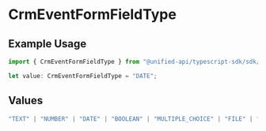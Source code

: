 # CrmEventFormFieldType

## Example Usage

```typescript
import { CrmEventFormFieldType } from "@unified-api/typescript-sdk/sdk/models/shared";

let value: CrmEventFormFieldType = "DATE";
```

## Values

```typescript
"TEXT" | "NUMBER" | "DATE" | "BOOLEAN" | "MULTIPLE_CHOICE" | "FILE" | "TEXTAREA" | "SINGLE_SELECT" | "MULTIPLE_SELECT" | "EMAIL" | "PHONE" | "YES_NO" | "CURRENCY" | "URL"
```
